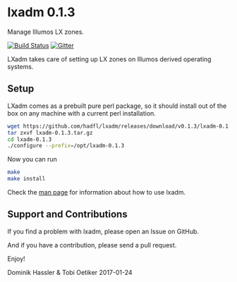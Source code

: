 lxadm 0.1.3
============
Manage Illumos LX zones.

[![Build Status](https://travis-ci.org/hadfl/lxadm.svg?branch=master)](https://travis-ci.org/hadfl/lxadm)
[![Gitter](https://badges.gitter.im/hadfl/lxadm.svg)](https://gitter.im/lxadm/main?utm_source=badge&utm_medium=badge&utm_campaign=pr-badge&utm_content=body_badge)

LXadm takes care of setting up LX zones on Illumos derived operating systems.

Setup
-----

LXadm comes as a prebuilt pure perl package, so it should install out of the box on any machine with a current perl installation.

```sh
wget https://github.com/hadfl/lxadm/releases/download/v0.1.3/lxadm-0.1.3.tar.gz
tar zxvf lxadm-0.1.3.tar.gz
cd lxadm-0.1.3
./configure --prefix=/opt/lxadm-0.1.3 
```

Now you can run

```sh
make
make install
```

Check the [man page](doc/lxadm.pod) for information about how to use lxadm.

Support and Contributions
-------------------------
If you find a problem with lxadm, please open an Issue on GitHub.

And if you have a contribution, please send a pull request.

Enjoy!

Dominik Hassler & Tobi Oetiker
2017-01-24
